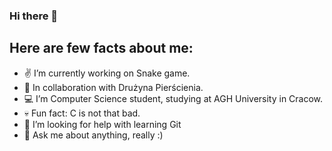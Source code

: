 ### Hi there 👋

## Here are few facts about me:

- :v: I’m currently working on Snake game.
- 👯 In collaboration with Drużyna Pierścienia.
- :computer: I’m Computer Science student, studying at AGH University in Cracow.
- :skull: Fun fact: C is not that bad.
- 🤔 I’m looking for help with learning Git
- 💬 Ask me about anything, really :)
